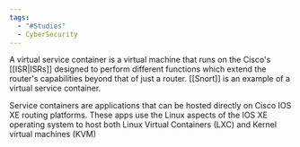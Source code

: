 ```yaml
---
tags:
  - "#Studies"
  - CyberSecurity
---
```

A virtual service container is a virtual machine that runs on the Cisco's [[ISR|ISRs]] designed to perform different functions which extend the router's capabilities beyond that of just a router. [[Snort]] is an example of a virtual service container.

Service containers are applications that can be hosted directly on Cisco IOS XE routing platforms. These apps use the Linux aspects of the IOS XE operating system to host both Linux Virtual Containers (LXC) and Kernel virtual machines (KVM)